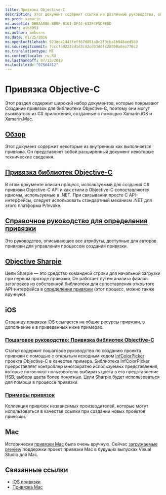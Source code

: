 ```yaml
---
title: Привязка Objective-C
description: Этот документ содержит ссылки на различные руководства, описывающие создание C# привязки для кода Objective-C, что позволяет разработчикам использовать готовые библиотеки в приложениях Xamarin.
ms.prod: xamarin
ms.assetid: DBBAA086-BB0F-8161-DF44-632F4F5DFE5D
author: asb3993
ms.author: amburns
ms.date: 01/25/2016
ms.openlocfilehash: 923ec41443feff67d851a0c2f3cba1b948aed580
ms.sourcegitcommit: 7ccc7a9223cd1d3c42cd03ddfc28050a8ea776c2
ms.translationtype: MT
ms.contentlocale: ru-RU
ms.lasthandoff: 07/13/2019
ms.locfileid: "67864412"
---
```

# <a name="binding-objective-c"></a>Привязка Objective-C

Этот раздел содержит широкий набор документов, которые покрывают Создание привязок для библиотеки Objective-C, поэтому они могут вызываться из C# приложения, созданные с помощью Xamarin.iOS и Xamarin.Mac.

## <a name="overviewcross-platformmaciosbindingoverviewmd"></a>[Обзор](~/cross-platform/macios/binding/overview.md)

Этот документ содержит некоторые из внутренних как выполняется привязка. Он представляет собой расширенный документ некоторые технические сведения.

## <a name="binding-objective-c-librariescross-platformmaciosbindingobjective-c-librariesmd"></a>[Привязка библиотек Objective-C](~/cross-platform/macios/binding/objective-c-libraries.md)

В этом документе описан процесс, используемый для создания C# привязки Objective-C API и как стили в Objective-C сопоставляются идиомы, используемые в .NET.
При связывании просто C API-интерфейсы, следует использовать стандартный механизм .NET для этого платформа P/Invoke.

## <a name="binding-definition-reference-guidecross-platformmaciosbindingbinding-types-referencemd"></a>[Справочное руководство для определения привязки](~/cross-platform/macios/binding/binding-types-reference.md)

Это руководство, описывающее все атрибуты, доступные для авторов привязки для управления процессом создания привязки.


## <a name="objective-sharpiecross-platformmaciosbindingobjective-sharpieindexmd"></a>[Objective Sharpie](~/cross-platform/macios/binding/objective-sharpie/index.md)

Цели Sharpie — это средство командной строки для начальной загрузки при первом проходе привязки. Он работает путем анализа файлов заголовков из собственной библиотеки для сопоставления открытого API-интерфейса в [определения привязки](~/cross-platform/macios/binding/objective-c-libraries.md) (этот процесс, можно также вручную).

## <a name="ios"></a>iOS

[Страницу привязки iOS](~/ios/platform/binding-objective-c/index.md) ссылается на общие ресурсы привязки, в дополнение к в приведенных ниже примерах.

### <a name="walkthrough-binding-an-objective-c-libraryiosplatformbinding-objective-cwalkthroughmd"></a>[Пошаговое руководство: Привязка библиотек Objective-C](~/ios/platform/binding-objective-c/walkthrough.md)

Статья содержит пошаговое руководство по созданию проекта привязки с помощью с открытым исходным кодом [InfColorPicker](https://github.com/InfinitApps/InfColorPicker) проекта Objective-C в качестве примера. Библиотека InfColorPicker предоставляет контроллер многократно используемых представления, которые позволяют пользователю выбирать цвета в его представление HSB, выбора цвета более понятные. Цели Sharpie будет использоваться для помощи в процессе привязки.

### <a name="binding-sampleshttpsgithubcommonomonotouch-bindings"></a>[Примеры привязок](https://github.com/mono/monotouch-bindings)

Коллекция привязок независимых производителей, которые могут использоваться в качестве ссылки при создании новых проектов привязки.

## <a name="mac"></a>Mac

Исторически [привязки Mac](~/mac/platform/binding.md) была очень вручную. Сейчас [загружаемые preview](https://forums.xamarin.com/discussion/59760/xamarin-mac-binding-project-preview) поддержки проект привязки Mac в будущих выпусках Visual Studio для Mac.

## <a name="related-links"></a>Связанные ссылки

- [iOS привязки](~/ios/platform/binding-objective-c/index.md)
- [Привязка Mac](~/mac/platform/binding.md)
